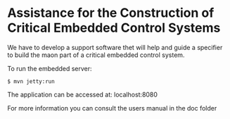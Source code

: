 # Assistance for the Construction of Critical Embedded Control Systems
We have to develop a support software thet will help and guide a specifier to build the maon part of a critical  embedded control system.


To run the embedded server:

```
$ mvn jetty:run
```

The application can be accessed at: localhost:8080

For more information you can consult the users manual in the doc folder

